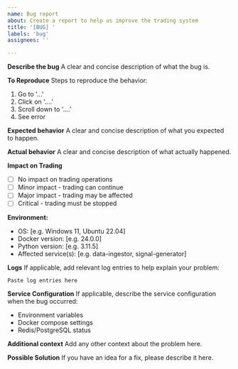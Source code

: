 ```yaml
---
name: Bug report
about: Create a report to help us improve the trading system
title: '[BUG] '
labels: 'bug'
assignees: ''

---
```


**Describe the bug**
A clear and concise description of what the bug is.

**To Reproduce**
Steps to reproduce the behavior:
1. Go to '...'
2. Click on '....'
3. Scroll down to '....'
4. See error

**Expected behavior**
A clear and concise description of what you expected to happen.

**Actual behavior**
A clear and concise description of what actually happened.

**Impact on Trading**
- [ ] No impact on trading operations
- [ ] Minor impact - trading can continue
- [ ] Major impact - trading may be affected
- [ ] Critical - trading must be stopped

**Environment:**
- OS: [e.g. Windows 11, Ubuntu 22.04]
- Docker version: [e.g. 24.0.0]
- Python version: [e.g. 3.11.5]
- Affected service(s): [e.g. data-ingestor, signal-generator]

**Logs**
If applicable, add relevant log entries to help explain your problem:

```
Paste log entries here
```

**Service Configuration**
If applicable, describe the service configuration when the bug occurred:
- Environment variables
- Docker compose settings
- Redis/PostgreSQL status

**Additional context**
Add any other context about the problem here.

**Possible Solution**
If you have an idea for a fix, please describe it here.